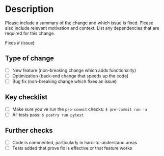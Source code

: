 # Description

Please include a summary of the change and which issue is fixed. Please also include
relevant motivation and context. List any dependencies that are required for this
change.

Fixes # (issue)

## Type of change

- [ ] New feature (non-breaking change which adds functionality)
- [ ] Optimization (back-end change that speeds up the code)
- [ ] Bug fix (non-breaking change which fixes an issue)

## Key checklist

- [ ] Make sure you've run the `pre-commit` checks: `$ pre-commit run -a`
- [ ] All tests pass: `$ poetry run pytest`

## Further checks

- [ ] Code is commented, particularly in hard-to-understand areas
- [ ] Tests added that prove fix is effective or that feature works
